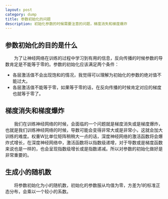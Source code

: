 ```yaml
---
layout: post
category: dump
title: 参数初始化的问题
description: 初始化参数的时候需要注意的问题，梯度消失和梯度爆炸
---
```


## 参数初始化的目的是什么
　　为了让神经网络在训练的过程中学习到有用的信息，反向传播的时候参数的导数肯定是不能等于零的。参数的初始化应该满足两个条件：
- 各层激活值不会出现饱和的情况，我觉得可以理解为初始化的参数的绝对值不能过大。
- 各层激活值不能等于零，如果等于零的话，在反向传播的时候肯定对应的梯度也就等于零了。

## 梯度消失和梯度爆炸
　　我们在训练神经网络的时候，会面临的一个问题就是梯度消失或是梯度爆炸，也就是我们训练神经网络的时候，导数可能会变得非常大或是非常小，这就会加大训练的难度。权重W比单位矩阵稍稍大一点的话，深度神经网络的激活函数将会爆炸式增长，在深度神经网络中，激活函数将以指数级递增，对于导数或是梯度函数来说也是一样的，也会呈现指数级增长或是指数递减。所以对参数的初始化做好是非常重要的。

## 生成小的随机数
　　将参数初始化为小的随机数，初始化的参数服从均值为零，方差为1的标准正态分布，会乘以一个较小的系数。